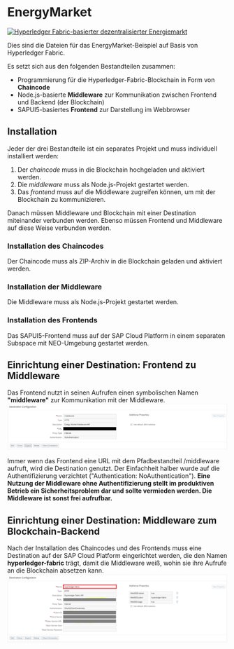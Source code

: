# EnergyMarket

[![Hyperledger Fabric-basierter dezentralisierter Energiemarkt](https://i.ibb.co/QQtHCwx/https-i-ytimg-com-vi-VZDpd-S78-4-E-maxresdefault.jpg)](https://youtu.be/VZDpdS78_4E "Hyperledger Fabric-basierter dezentralisierter Energiemarkt")

Dies sind die Dateien für das EnergyMarket-Beispiel auf Basis von Hyperledger Fabric.

Es setzt sich aus den folgenden Bestandteilen zusammen:

- Programmierung für die Hyperledger-Fabric-Blockchain in Form von **Chaincode**
- Node.js-basierte **Middleware** zur Kommunikation zwischen Frontend und Backend (der Blockchain)
- SAPUI5-basiertes **Frontend** zur Darstellung im Webbrowser

## Installation
Jeder der drei Bestandteile ist ein separates Projekt und muss individuell installiert werden: 
1) Der *chaincode* muss in die Blockchain hochgeladen und aktiviert werden.
2) Die *middleware* muss als Node.js-Projekt gestartet werden.
3) Das *frontend* muss auf die Middleware zugreifen können, um mit der Blockchain zu kommunizieren.

Danach müssen Middleware und Blockchain mit einer Destination miteinander verbunden werden. Ebenso müssen Frontend und Middleware auf diese Weise verbunden werden.


### Installation des Chaincodes
Der Chaincode muss als ZIP-Archiv in die Blockchain geladen und aktiviert werden.

### Installation der Middleware
Die Middleware muss als Node.js-Projekt gestartet werden. 

### Installation des Frontends
Das SAPUI5-Frontend muss auf der SAP Cloud Platform in einem separaten Subspace mit NEO-Umgebung gestartet werden. 

## Einrichtung einer Destination: Frontend zu Middleware
Das Frontend nutzt in seinen Aufrufen einen symbolischen Namen **"middleware"** zur Kommunikation mit der Middleware.
![Destination Configuration](https://github.com/CamelotITLab/Blockchain_mit_SAP/blob/master/Kapitel_6/Hyperledger_Fabric/energymarket/_destination-konfiguration.png "Konfiguration der Destination für die Middleware")

Immer wenn das Frontend eine URL mit dem Pfadbestandteil /middleware aufruft, wird die Destination genutzt. Der Einfachheit halber wurde auf die Authentifizierung verzichtet ("Authentication: NoAuthentication"). **Eine Nutzung der Middleware ohne Authentifizierung stellt im produktiven Betrieb ein Sicherheitsproblem dar und sollte vermieden werden. Die Middleware ist sonst frei aufrufbar.** 

## Einrichtung einer Destination: Middleware zum Blockchain-Backend
Nach der Installation des Chaincodes und des Frontends muss eine Destination auf der SAP Cloud Platform eingerichtet werden, die den Namen **hyperledger-fabric** trägt, damit die Middleware weiß, wohin sie ihre Aufrufe an die Blockchain absetzen kann. 
![Konfiguration der Destination](https://github.com/CamelotITLab/Blockchain_mit_SAP/blob/master/Kapitel_6/Hyperledger_Fabric/phonedirectory/_destination-konfiguration.png)
